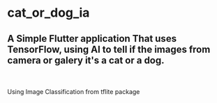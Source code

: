 # cat_or_dog_ia

## A Simple Flutter application That uses TensorFlow, using AI to tell if the images from camera or galery it's a cat or a dog.
<br>
<br>
Using Image Classification from tflite package
